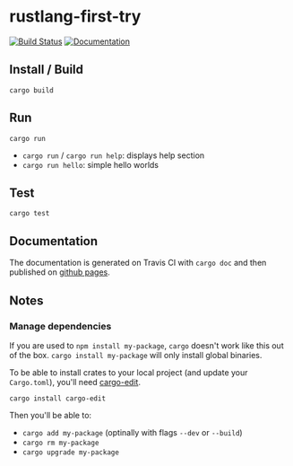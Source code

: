 # rustlang-first-try

[![Build Status](https://travis-ci.org/topheman/rustlang-first-try.svg?branch=master)](https://travis-ci.org/topheman/rustlang-first-try)
[![Documentation](https://img.shields.io/badge/documentation-online-blue.svg)](https://topheman.github.io/rustlang-first-try/rustlang_first_try)

## Install / Build

```shell
cargo build
```

## Run

```shell
cargo run
```

- `cargo run` / `cargo run help`: displays help section
- `cargo run hello`: simple hello worlds

## Test

```shell
cargo test
```

## Documentation

The documentation is generated on Travis CI with `cargo doc` and then published on [github pages](https://topheman.github.io/rustlang-first-try/rustlang_first_try).

## Notes

### Manage dependencies

If you are used to `npm install my-package`, `cargo` doesn't work like this out of the box. `cargo install my-package` will only install global binaries.

To be able to install crates to your local project (and update your `Cargo.toml`), you'll need [cargo-edit](https://github.com/killercup/cargo-edit).

```shell
cargo install cargo-edit
```

Then you'll be able to:

- `cargo add my-package` (optinally with flags `--dev` or `--build`)
- `cargo rm my-package`
- `cargo upgrade my-package`
